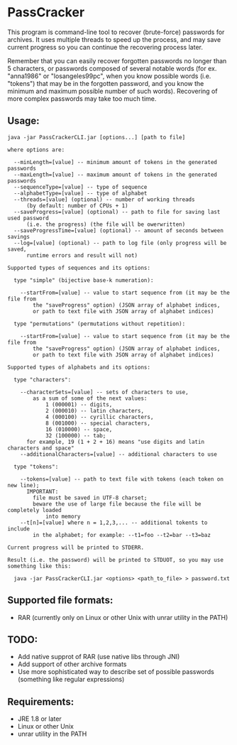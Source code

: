 PassCracker
============

This program is command-line tool to recover (brute-force) passwords for archives. It uses multiple threads to speed up the process, and may save current progress so you can continue the recovering process later.

Remember that you can easily recover forgotten passwords no longer than 5 characters, or passwords composed of several notable words (for ex. "anna1986" or "losangeles99pc", when you know possible words (i.e. "tokens") that may be in the forgotten password, and you know the minimum and maximum possible number of such words). Recovering of more complex passwords may take too much time.

Usage:
------

    java -jar PassCrackerCLI.jar [options...] [path to file]
  
    where options are:
    
      --minLength=[value] -- minimum amount of tokens in the generated passwords
      --maxLength=[value] -- maximum amount of tokens in the generated passwords
      --sequenceType=[value] -- type of sequence
      --alphabetType=[value] -- type of alphabet
      --threads=[value] (optional) -- number of working threads
          (by default: number of CPUs + 1)
      --saveProgress=[value] (optional) -- path to file for saving last used password
          (i.e. the progress) (the file will be owerwritten)
      --saveProgressTime=[value] (optional) -- amount of seconds between savings
      --log=[value] (optional) -- path to log file (only progress will be saved,
          runtime errors and result will not)
  
    Supported types of sequences and its options:
    
      type "simple" (bijective base-k numeration):
      
        --startFrom=[value] -- value to start sequence from (it may be the file from
            the "saveProgress" option) (JSON array of alphabet indices,
            or path to text file with JSON array of alphabet indices)
        
      type "permutations" (permutations without repetition):

        --startFrom=[value] -- value to start sequence from (it may be the file from
            the "saveProgress" option) (JSON array of alphabet indices,
            or path to text file with JSON array of alphabet indices)
    
    Supported types of alphabets and its options:
    
      type "characters":
      
        --characterSets=[value] -- sets of characters to use,
            as a sum of some of the next values:
                1 (000001) -- digits,
                2 (000010) -- latin characters,
                4 (000100) -- cyrillic characters,
                8 (001000) -- special characters,
                16 (010000) -- space,
                32 (100000) -- tab;
          for example, 19 (1 + 2 + 16) means "use digits and latin characters and space"
        --additionalCharacters=[value] -- additional characters to use
        
      type "tokens":
      
        --tokens=[value] -- path to text file with tokens (each token on new line);
          IMPORTANT:
            file must be saved in UTF-8 charset;
            beware the use of large file because the file will be completely loaded
                into memory
        --t[n]=[value] where n = 1,2,3,... -- additional tokents to include
            in the alphabet; for example: --t1=foo --t2=bar --t3=baz
    
    Current progress will be printed to STDERR.
    
    Result (i.e. the password) will be printed to STDUOT, so you may use
    something like this:

      java -jar PassCrackerCLI.jar <options> <path_to_file> > password.txt

Supported file formats:
-----------------------

* RAR (currently only on Linux or other Unix with unrar utility in the PATH)

TODO:
-----

* Add native supprot of RAR (use native libs through JNI)
* Add support of other archive formats
* Use more sophisticated way to describe set of possible passwords (something like regular expressions)

Requirements:
-------------

* JRE 1.8 or later
* Linux or other Unix
* unrar utility in the PATH
